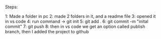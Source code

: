 Steps:

1: Made a folder in  pc 
2: made 2 folders in it, and a readme file
3: opened it in vs code 
4: run command -> git init
5: git add .
6: git commit -m "inital commit"
7: git push
8: then in vs code we get an option called publish branch, then I added the project to github
